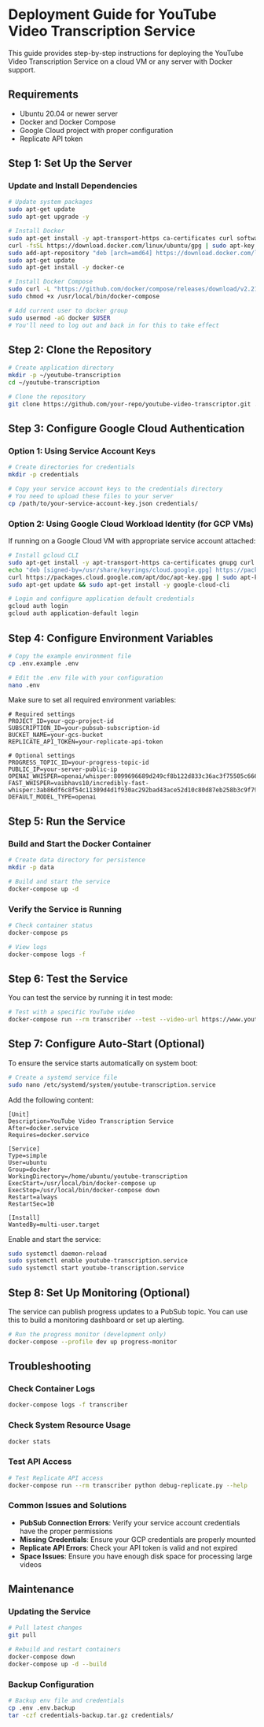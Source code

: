 # Deployment Guide for YouTube Video Transcription Service

This guide provides step-by-step instructions for deploying the YouTube Video Transcription Service on a cloud VM or any server with Docker support.

## Requirements

- Ubuntu 20.04 or newer server
- Docker and Docker Compose
- Google Cloud project with proper configuration
- Replicate API token

## Step 1: Set Up the Server

### Update and Install Dependencies

```bash
# Update system packages
sudo apt-get update
sudo apt-get upgrade -y

# Install Docker
sudo apt-get install -y apt-transport-https ca-certificates curl software-properties-common
curl -fsSL https://download.docker.com/linux/ubuntu/gpg | sudo apt-key add -
sudo add-apt-repository "deb [arch=amd64] https://download.docker.com/linux/ubuntu $(lsb_release -cs) stable"
sudo apt-get update
sudo apt-get install -y docker-ce

# Install Docker Compose
sudo curl -L "https://github.com/docker/compose/releases/download/v2.21.0/docker-compose-$(uname -s)-$(uname -m)" -o /usr/local/bin/docker-compose
sudo chmod +x /usr/local/bin/docker-compose

# Add current user to docker group
sudo usermod -aG docker $USER
# You'll need to log out and back in for this to take effect
```

## Step 2: Clone the Repository

```bash
# Create application directory
mkdir -p ~/youtube-transcription
cd ~/youtube-transcription

# Clone the repository
git clone https://github.com/your-repo/youtube-video-transcriptor.git .
```

## Step 3: Configure Google Cloud Authentication

### Option 1: Using Service Account Keys

```bash
# Create directories for credentials
mkdir -p credentials

# Copy your service account keys to the credentials directory
# You need to upload these files to your server
cp /path/to/your-service-account-key.json credentials/
```

### Option 2: Using Google Cloud Workload Identity (for GCP VMs)

If running on a Google Cloud VM with appropriate service account attached:

```bash
# Install gcloud CLI
sudo apt-get install -y apt-transport-https ca-certificates gnupg curl
echo "deb [signed-by=/usr/share/keyrings/cloud.google.gpg] https://packages.cloud.google.com/apt cloud-sdk main" | sudo tee -a /etc/apt/sources.list.d/google-cloud-sdk.list
curl https://packages.cloud.google.com/apt/doc/apt-key.gpg | sudo apt-key --keyring /usr/share/keyrings/cloud.google.gpg add -
sudo apt-get update && sudo apt-get install -y google-cloud-cli

# Login and configure application default credentials
gcloud auth login
gcloud auth application-default login
```

## Step 4: Configure Environment Variables

```bash
# Copy the example environment file
cp .env.example .env

# Edit the .env file with your configuration
nano .env
```

Make sure to set all required environment variables:

```
# Required settings
PROJECT_ID=your-gcp-project-id
SUBSCRIPTION_ID=your-pubsub-subscription-id
BUCKET_NAME=your-gcs-bucket
REPLICATE_API_TOKEN=your-replicate-api-token

# Optional settings
PROGRESS_TOPIC_ID=your-progress-topic-id
PUBLIC_IP=your-server-public-ip
OPENAI_WHISPER=openai/whisper:8099696689d249cf8b122d833c36ac3f75505c666a395ca40ef26f68e7d3d16e
FAST_WHISPER=vaibhavs10/incredibly-fast-whisper:3ab86df6c8f54c11309d4d1f930ac292bad43ace52d10c80d87eb258b3c9f79c
DEFAULT_MODEL_TYPE=openai
```

## Step 5: Run the Service

### Build and Start the Docker Container

```bash
# Create data directory for persistence
mkdir -p data

# Build and start the service
docker-compose up -d
```

### Verify the Service is Running

```bash
# Check container status
docker-compose ps

# View logs
docker-compose logs -f
```

## Step 6: Test the Service

You can test the service by running it in test mode:

```bash
# Test with a specific YouTube video
docker-compose run --rm transcriber --test --video-url https://www.youtube.com/watch?v=YOUR_VIDEO_ID
```

## Step 7: Configure Auto-Start (Optional)

To ensure the service starts automatically on system boot:

```bash
# Create a systemd service file
sudo nano /etc/systemd/system/youtube-transcription.service
```

Add the following content:

```
[Unit]
Description=YouTube Video Transcription Service
After=docker.service
Requires=docker.service

[Service]
Type=simple
User=ubuntu
Group=docker
WorkingDirectory=/home/ubuntu/youtube-transcription
ExecStart=/usr/local/bin/docker-compose up
ExecStop=/usr/local/bin/docker-compose down
Restart=always
RestartSec=10

[Install]
WantedBy=multi-user.target
```

Enable and start the service:

```bash
sudo systemctl daemon-reload
sudo systemctl enable youtube-transcription.service
sudo systemctl start youtube-transcription.service
```

## Step 8: Set Up Monitoring (Optional)

The service can publish progress updates to a PubSub topic. You can use this to build a monitoring dashboard or set up alerting.

```bash
# Run the progress monitor (development only)
docker-compose --profile dev up progress-monitor
```

## Troubleshooting

### Check Container Logs

```bash
docker-compose logs -f transcriber
```

### Check System Resource Usage

```bash
docker stats
```

### Test API Access

```bash
# Test Replicate API access
docker-compose run --rm transcriber python debug-replicate.py --help
```

### Common Issues and Solutions

- **PubSub Connection Errors**: Verify your service account credentials have the proper permissions
- **Missing Credentials**: Ensure your GCP credentials are properly mounted
- **Replicate API Errors**: Check your API token is valid and not expired
- **Space Issues**: Ensure you have enough disk space for processing large videos

## Maintenance

### Updating the Service

```bash
# Pull latest changes
git pull

# Rebuild and restart containers
docker-compose down
docker-compose up -d --build
```

### Backup Configuration

```bash
# Backup env file and credentials
cp .env .env.backup
tar -czf credentials-backup.tar.gz credentials/
```